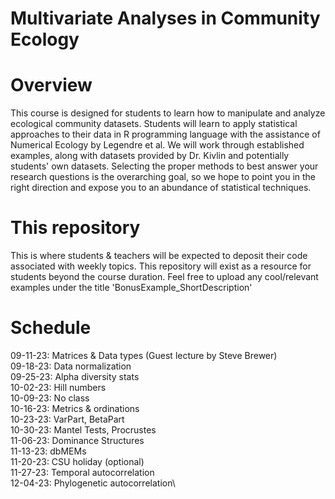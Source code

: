 # Multivariate Analyses in Community Ecology

# Overview
This course is designed for students to learn how to manipulate and analyze ecological community datasets. Students will learn to apply statistical approaches
to their data in R programming language with the assistance of Numerical Ecology by Legendre et al. We will work through established examples, along with
datasets provided by Dr. Kivlin and potentially students' own datasets. Selecting the proper methods to best answer your research questions is the overarching
goal, so we hope to point you in the right direction and expose you to an abundance of statistical techniques. 

# This repository
This is where students & teachers will be expected to deposit their code associated with weekly topics. This repository will exist as a resource for students beyond the course duration.
Feel free to upload any cool/relevant examples under the title 'BonusExample_ShortDescription'

# Schedule
09-11-23: Matrices & Data types (Guest lecture by Steve Brewer)\
09-18-23: Data normalization\
09-25-23: Alpha diversity stats\
10-02-23: Hill numbers\
10-09-23: No class\
10-16-23: Metrics & ordinations\
10-23-23: VarPart, BetaPart\
10-30-23: Mantel Tests, Procrustes\
11-06-23: Dominance Structures\
11-13-23: dbMEMs\
11-20-23: CSU holiday (optional)\
11-27-23: Temporal autocorrelation\
12-04-23: Phylogenetic autocorrelation\




